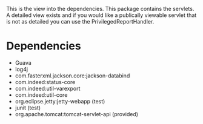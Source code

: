 This is the view into the dependencies. This package contains the servlets. A
detailed view exists and if you would like a publically viewable servlet that
is not as detailed you can use the PrivilegedReportHandler.

# Dependencies
- Guava
- log4j
- com.fasterxml.jackson.core:jackson-databind
- com.indeed:status-core
- com.indeed:util-varexport
- com.indeed:util-core
- org.eclipse.jetty:jetty-webapp (test)
- junit (test)
- org.apache.tomcat:tomcat-servlet-api (provided)
